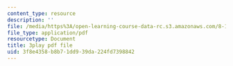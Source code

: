 ```yaml
---
content_type: resource
description: ''
file: /media/https%3A/open-learning-course-data-rc.s3.amazonaws.com/8-13-14-experimental-physics-i-ii-junior-lab-fall-2016-spring-2017/3f8e4358b8b71dd939da224fd7398842_NwbPgoCW5Ro.pdf
file_type: application/pdf
resourcetype: Document
title: 3play pdf file
uid: 3f8e4358-b8b7-1dd9-39da-224fd7398842
---
```


